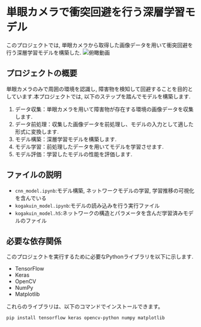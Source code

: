 # 単眼カメラで衝突回避を行う深層学習モデル

このプロジェクトでは, 単眼カメラから取得した画像データを用いて衝突回避を行う深層学習モデルを構築した.
![俯瞰動画](./explanation_images/Bird's-eye-view.gif)

## プロジェクトの概要

単眼カメラのみで周囲の環境を認識し, 障害物を検知して回避することを目的としています.本プロジェクトでは, 以下のステップを踏んでモデルを構築します.

1. データ収集：単眼カメラを用いて障害物が存在する環境の画像データを収集します.
2. データ前処理：収集した画像データを前処理し、モデルの入力として適した形式に変換します.
3. モデル構築：深層学習モデルを構築します.
4. モデル学習：前処理したデータを用いてモデルを学習させます.
5. モデル評価：学習したモデルの性能を評価します.

## ファイルの説明
- `cnn_model.ipynb`:モデル構築, ネットワークモデルの学習, 学習推移の可視化を含んでいる
- `kogakuin_model.ipynb`:モデルの読み込みを行う実行ファイル
- `kogakuin_model.h5`:ネットワークの構造とパラメータを含んだ学習済みモデルのファイル


## 必要な依存関係

このプロジェクトを実行するために必要なPythonライブラリを以下に示します.

- TensorFlow
- Keras
- OpenCV
- NumPy
- Matplotlib

これらのライブラリは、以下のコマンドでインストールできます。

```sh
pip install tensorflow keras opencv-python numpy matplotlib
```
